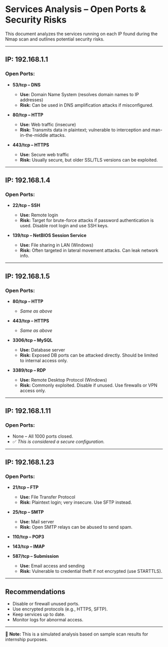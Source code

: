 #  Services Analysis – Open Ports & Security Risks

This document analyzes the services running on each IP found during the Nmap scan and outlines potential security risks.

---

##  IP: 192.168.1.1

### Open Ports:
- **53/tcp – DNS**
  - **Use:** Domain Name System (resolves domain names to IP addresses)
  - **Risk:** Can be used in DNS amplification attacks if misconfigured.

- **80/tcp – HTTP**
  - **Use:** Web traffic (insecure)
  - **Risk:** Transmits data in plaintext; vulnerable to interception and man-in-the-middle attacks.

- **443/tcp – HTTPS**
  - **Use:** Secure web traffic
  - **Risk:** Usually secure, but older SSL/TLS versions can be exploited.

---

##  IP: 192.168.1.4

### Open Ports:
- **22/tcp – SSH**
  - **Use:** Remote login
  - **Risk:** Target for brute-force attacks if password authentication is used. Disable root login and use SSH keys.

- **139/tcp – NetBIOS Session Service**
  - **Use:** File sharing in LAN (Windows)
  - **Risk:** Often targeted in lateral movement attacks. Can leak network info.

---

##  IP: 192.168.1.5

### Open Ports:
- **80/tcp – HTTP**
  - *Same as above*

- **443/tcp – HTTPS**
  - *Same as above*

- **3306/tcp – MySQL**
  - **Use:** Database server
  - **Risk:** Exposed DB ports can be attacked directly. Should be limited to internal access only.

- **3389/tcp – RDP**
  - **Use:** Remote Desktop Protocol (Windows)
  - **Risk:** Commonly exploited. Disable if unused. Use firewalls or VPN access only.

---

##  IP: 192.168.1.11

### Open Ports:
- None – All 1000 ports closed.
- ✅ *This is considered a secure configuration.*

---

##  IP: 192.168.1.23

### Open Ports:
- **21/tcp – FTP**
  - **Use:** File Transfer Protocol
  - **Risk:** Plaintext login; very insecure. Use SFTP instead.

- **25/tcp – SMTP**
  - **Use:** Mail server
  - **Risk:** Open SMTP relays can be abused to send spam.

- **110/tcp – POP3**
- **143/tcp – IMAP**
- **587/tcp – Submission**
  - **Use:** Email access and sending
  - **Risk:** Vulnerable to credential theft if not encrypted (use STARTTLS).

---

## Recommendations

- Disable or firewall unused ports.
- Use encrypted protocols (e.g., HTTPS, SFTP).
- Keep services up to date.
- Monitor logs for abnormal access.

---

📘 **Note:** This is a simulated analysis based on sample scan results for internship purposes.
